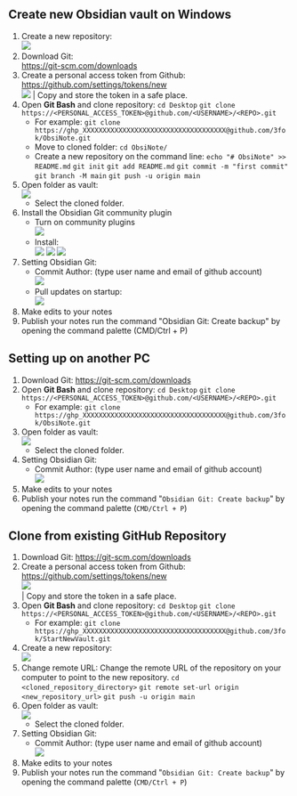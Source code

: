 ## Create new Obsidian vault on Windows
1.  Create a new repository:  
	![](assets/Create%20new%20Obsidian%20vault/Create%20new%20Obsidian%20vault_image_1.png)
2. Download Git:  
	https://git-scm.com/downloads
3. Create a personal access token from Github:  
	https://github.com/settings/tokens/new  
	![](assets/Create%20new%20Obsidian%20vault/Create%20new%20Obsidian%20vault_image_2.png)
	| Copy and store the token in a safe place.
4. Open **Git Bash** and clone repository:
	 `cd Desktop`
	 `git clone https://<PERSONAL_ACCESS_TOKEN>@github.com/<USERNAME>/<REPO>.git`
	- For example:
		`git clone https://ghp_XXXXXXXXXXXXXXXXXXXXXXXXXXXXXXXXXXXX@github.com/3fok/ObsiNote.git`
	- Move to cloned folder:
		`cd ObsiNote/`
	- Create a new repository on the command line:
		`echo "# ObsiNote" >> README.md`
		`git init`
		`git add README.md`
		`git commit -m "first commit"`
		`git branch -M main`
		`git push -u origin main`
5. Open folder as vault:  
	![](assets/Create%20new%20Obsidian%20vault/Create%20new%20Obsidian%20vault_image_3.png)
	- Select the cloned folder.
6. Install the Obsidian Git community plugin
	- Turn on community plugins  
		![](assets/Create%20new%20Obsidian%20vault/Create%20new%20Obsidian%20vault_image_4.png)
	- Install:  
		![](assets/Create%20new%20Obsidian%20vault/Create%20new%20Obsidian%20vault_image_5.png)
		![](assets/Create%20new%20Obsidian%20vault/Create%20new%20Obsidian%20vault_image_6.png)
		![](assets/Create%20new%20Obsidian%20vault/Create%20new%20Obsidian%20vault_image_7.png)
7. Setting Obsidian Git:
	- Commit Author: (type user name and email of github account)  
		![](assets/Create%20new%20Obsidian%20vault/Create%20new%20Obsidian%20vault_image_8.png)
	- Pull updates on startup:  
		![](assets/Create%20new%20Obsidian%20vault/Create%20new%20Obsidian%20vault_image_9.png)
8. Make edits to your notes
9. Publish your notes run the command "Obsidian Git: Create backup" by opening the command palette (CMD/Ctrl + P)


## Setting up on another PC
1. Download Git:
	https://git-scm.com/downloads
2. Open **Git Bash** and clone repository:
	 `cd Desktop`
	 `git clone https://<PERSONAL_ACCESS_TOKEN>@github.com/<USERNAME>/<REPO>.git`
	- For example:
		`git clone https://ghp_XXXXXXXXXXXXXXXXXXXXXXXXXXXXXXXXXXXX@github.com/3fok/ObsiNote.git`
3. Open folder as vault:  
	![](assets/Create%20new%20Obsidian%20vault/Create%20new%20Obsidian%20vault_image_10.png)
	- Select the cloned folder.
4. Setting Obsidian Git:
	- Commit Author: (type user name and email of github account)  
		![](assets/Create%20new%20Obsidian%20vault/Create%20new%20Obsidian%20vault_image_11.png)
5. Make edits to your notes
6. Publish your notes run the command "`Obsidian Git: Create backup`" by opening the command palette (`CMD/Ctrl + P`)

## Clone from existing GitHub Repository
1. Download Git:
	https://git-scm.com/downloads
2. Create a personal access token from Github:  
	https://github.com/settings/tokens/new  
	![](assets/Create%20new%20Obsidian%20vault/Create%20new%20Obsidian%20vault_image_12.png)  
	| Copy and store the token in a safe place.  
3. Open **Git Bash** and clone repository:
	 `cd Desktop`
	 `git clone https://<PERSONAL_ACCESS_TOKEN>@github.com/<USERNAME>/<REPO>.git`
	- For example:
		`git clone https://ghp_XXXXXXXXXXXXXXXXXXXXXXXXXXXXXXXXXXXX@github.com/3fok/StartNewVault.git`
4.  Create a new repository:  
	![](assets/Create%20new%20Obsidian%20vault/Create%20new%20Obsidian%20vault_image_13.png)
5. Change remote URL: Change the remote URL of the repository on your computer to point to the new repository.
	`cd <cloned_repository_directory>`
	`git remote set-url origin <new_repository_url>`
	`git push -u origin main`
1. Open folder as vault:  
	![](assets/Create%20new%20Obsidian%20vault/Create%20new%20Obsidian%20vault_image_14.png)
	- Select the cloned folder.
7. Setting Obsidian Git:
	- Commit Author: (type user name and email of github account)  
		![](assets/Create%20new%20Obsidian%20vault/Create%20new%20Obsidian%20vault_image_15.png)
8. Make edits to your notes
9. Publish your notes run the command "`Obsidian Git: Create backup`" by opening the command palette (`CMD/Ctrl + P`)